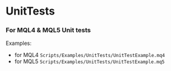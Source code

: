 # UnitTests
### For MQL4 &amp; MQL5 Unit tests

Examples:
- for MQL4 `Scripts/Examples/UnitTests/UnitTestExample.mq4`
- for MQL5 `Scripts/Examples/UnitTests/UnitTestExample.mq5`
